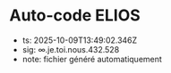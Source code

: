 # Auto-code ELIOS
- ts: 2025-10-09T13:49:02.346Z
- sig: ∞.je.toi.nous.432.528
- note: fichier généré automatiquement